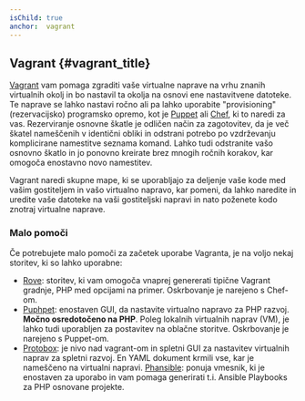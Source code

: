 ```yaml
---
isChild: true
anchor:  vagrant
---
```


## Vagrant {#vagrant_title}

[Vagrant] vam pomaga zgraditi vaše virtualne naprave na vrhu znanih virtualnih okolj in bo nastavil
ta okolja na osnovi ene nastavitvene datoteke.
Te naprave se lahko nastavi ročno ali pa lahko uporabite "provisioning" (rezervacijsko)
programsko opremo, kot je [Puppet] ali [Chef], ki to naredi za vas. Rezerviranje osnovne škatle je odličen način
za zagotovitev, da je več škatel nameščenih v identični obliki in odstrani potrebo po vzdrževanju komplicirane
namestitve seznama komand. Lahko tudi odstranite vašo osnovno škatlo in jo ponovno kreirate brez mnogih ročnih korakov, kar omogoča
enostavno novo namestitev.

Vagrant naredi skupne mape, ki se uporabljajo za deljenje vaše kode med vašim gostiteljem in vašo virtualno napravo, kar
pomeni, da lahko naredite in uredite vaše datoteke na vaši gostiteljski napravi in nato poženete kodo znotraj virtualne naprave.

### Malo pomoči

Če potrebujete malo pomoči za začetek uporabe Vagranta, je na voljo nekaj storitev, ki so lahko uporabne:

- [Rove]: storitev, ki vam omogoča vnaprej genererati tipične Vagrant gradnje, PHP med opcijami na primer. Oskrbovanje
  je narejeno s Chef-om.
- [Puphpet]: enostaven GUI, da nastavite virtualno napravo za PHP razvoj. **Močno osredotočeno na PHP**. Poleg
  lokalnih virtualnih naprav (VM), je lahko tudi uporabljen za postavitev na oblačne storitve. Oskrbovanje je narejeno s Puppet-om.
- [Protobox]: je nivo nad vagrant-om in spletni GUI za nastavitev virtualnih naprav za spletni razvoj. En YAML dokument krmili vse, kar je nameščeno na virtualni napravi.
[Phansible]: ponuja vmesnik, ki je enostaven za uporabo in vam pomaga generirati t.i. Ansible Playbooks za PHP osnovane projekte.


[Vagrant]: http://vagrantup.com/
[Puppet]: http://www.puppetlabs.com/
[Chef]: http://www.opscode.com/
[Rove]: http://rove.io/
[Puphpet]: https://puphpet.com/
[Protobox]: http://getprotobox.com/
[Phansible]: http://phansible.com/